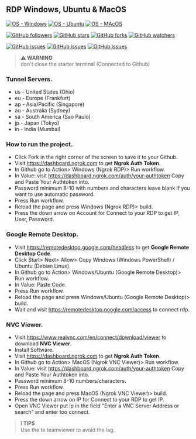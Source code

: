 ## RDP Windows, Ubuntu & MacOS

[![OS - Windows](https://img.shields.io/badge/Windows-0078D6?style=for-the-badge&logo=windows&logoColor=white)](https://www.microsoft.com/en-us/windows-server)
[![OS - Ubuntu](https://img.shields.io/badge/Ubuntu-E95420?style=for-the-badge&logo=ubuntu&logoColor=white)](https://ubuntu.com/)
[![OS - MAcOS](https://img.shields.io/badge/MacOs-000000?style=for-the-badge&logo=Apple&logoColor=)](https://www.apple.com/macos/server/)

[![GitHub followers](https://img.shields.io/github/followers/mrijoo.svg?style=social&label=Follow&maxAge=2592000)](https://github.com/mrijoo)
[![GitHub stars](https://img.shields.io/github/stars/mrijoo/RDP.svg?style=social&label=Star)](https://github.com/mrijoo/RDP)
[![GitHub forks](https://img.shields.io/github/forks/mrijoo/RDP.svg?style=social&label=Fork)](https://github.com/mrijoo/RDP/fork)
[![GitHub watchers](https://img.shields.io/github/watchers/mrijoo/RDP.svg?style=social&label=Watch)](https://github.com/mrijoo/RDP)

[![GitHub issues](https://img.shields.io/github/issues/mrijoo/RDP.svg)](https://github.com/mrijoo/RDP/issues)
[![GitHub issues](https://img.shields.io/github/issues-closed/mrijoo/RDP.svg)](https://github.com/mrijoo/RDP/issues)
[![GitHub issues](https://img.shields.io/github/license/mrijoo/RDP.svg
)](https://github.com/mrijoo/RDP)

> **⚠️ WARNING**  
> don't close the starter terminal (Connected to Github)

### Tunnel Servers.

* us - United States (Ohio)
* eu - Europe (Frankfurt)
* ap - Asia/Pacific (Singapore)
* au - Australia (Sydney)
* sa - South America (Sao Paulo)
* jp - Japan (Tokyo)
* in - India (Mumbai)

### How to run the project. 

* Click Fork in the right corner of the screen to save it to your Github.
* Visit https://dashboard.ngrok.com to get **Ngrok Auth Token**.
* In Github go to Action> Windows (Ngrok RDP)> Run workflow.
* In Value: visit https://dashboard.ngrok.com/auth/your-authtoken Copy and Paste Your Authtoken into.
* Password minimum 8-10 with numbers and characters leave blank if you want to use automatic password.
* Press Run workflow.
* Reload the page and press Windows (Ngrok RDP)> build.
* Press the down arrow on Account for Connect to your RDP to get IP, User, Password.

### Google Remote Desktop. 

* Visit https://remotedesktop.google.com/headless to get **Google Remote Desktop Code**.
* Click Start> Next> Allow> Copy Windows (Windows PowerShell) / Ubuntu (Debian Linux).
* In Github go to Action> Windows/Ubuntu (Google Remote Desktop)> Run workflow.
* In Value: Paste Code.
* Press Run workflow.
* Reload the page and press Windows/Ubuntu (Google Remote Desktop)> build.
* Wait and visit https://remotedesktop.google.com/access to connect rdp.

### NVC Viewer. 

* Visit https://www.realvnc.com/en/connect/download/viewer to download **NVC Viewer**.
* Install Software.
* Visit https://dashboard.ngrok.com to get **Ngrok Auth Token**.
* In Github go to Action> MacOS (Ngrok VNC Viewer)> Run workflow.
* In Value: visit https://dashboard.ngrok.com/auth/your-authtoken Copy and Paste Your Authtoken into.
* Password minimum 8-10 numbers/characters.
* Press Run workflow.
* Reload the page and press MacOS (Ngrok VNC Viewer)> build.
* Press the down arrow on IP for Connect to your RDP to get IP.
* Open VNC Viewer put ip in the field "Enter a VNC Server Address or search" and enter too connect.

> **❕ TIPS**  
> Use the te teamviewer to avoid the lag.